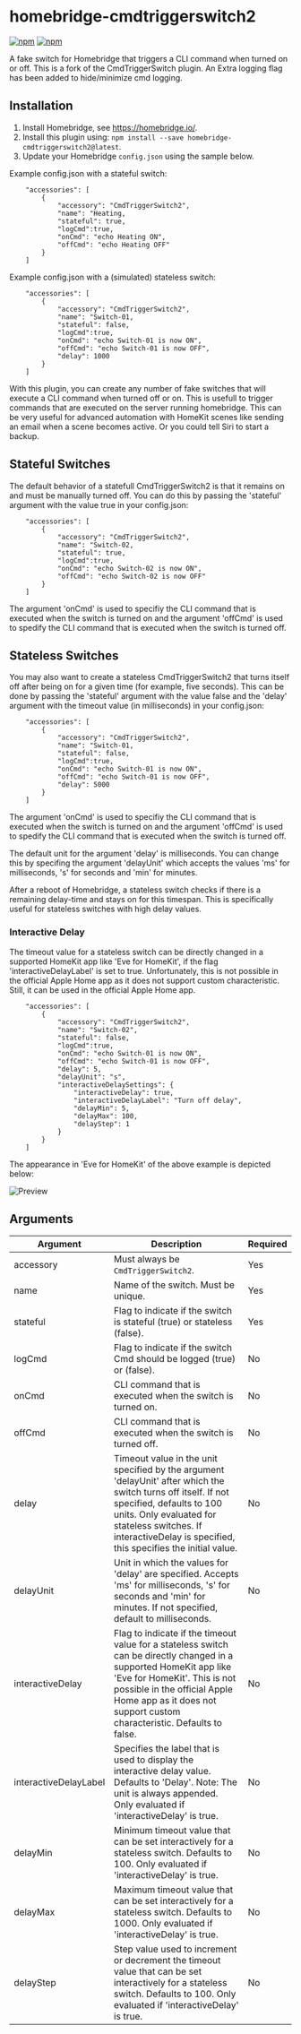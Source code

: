# homebridge-cmdtriggerswitch2

[![npm](https://img.shields.io/npm/v/homebridge-cmdtriggerswitch.svg)](https://www.npmjs.com/package/homebridge-cmdtriggerswitch2)
[![npm](https://img.shields.io/npm/dt/homebridge-cmdtriggerswitch.svg)](https://www.npmjs.com/package/homebridge-cmdtriggerswitch2)

A fake switch for Homebridge that triggers a CLI command when turned on or off.  This is a fork of the CmdTriggerSwitch plugin.  An Extra logging flag has been added to hide/minimize cmd logging.

## Installation

1. Install Homebridge, see https://homebridge.io/.
2. Install this plugin using: `npm install --save homebridge-cmdtriggerswitch2@latest`.
3. Update your Homebridge `config.json` using the sample below.

Example config.json with a stateful switch:
```
    "accessories": [
        {
            "accessory": "CmdTriggerSwitch2",
            "name": "Heating,
            "stateful": true,
            "logCmd":true,
            "onCmd": "echo Heating ON",
            "offCmd": "echo Heating OFF"
        }
    ]
```

Example config.json with a (simulated) stateless switch:
```
    "accessories": [
        {
            "accessory": "CmdTriggerSwitch2",
            "name": "Switch-01,
            "stateful": false,
            "logCmd":true,
            "onCmd": "echo Switch-01 is now ON",
            "offCmd": "echo Switch-01 is now OFF",
            "delay": 1000
        }
    ]
```

With this plugin, you can create any number of fake switches that will execute a CLI command when turned off or on. This is usefull to trigger commands that are executed on the server running homebridge. This can be very useful for advanced automation with HomeKit scenes like sending an email when a scene becomes active. Or you could tell Siri to start a backup.

## Stateful Switches

The default behavior of a statefull CmdTriggerSwitch2 is that it remains on and must be manually turned off. You can do this by passing the 'stateful' argument with the value true in your config.json:

```
    "accessories": [
        {
            "accessory": "CmdTriggerSwitch2",
            "name": "Switch-02,
            "stateful": true,
            "logCmd":true,
            "onCmd": "echo Switch-02 is now ON",
            "offCmd": "echo Switch-02 is now OFF"
        }
    ]
```
The argument 'onCmd' is used to specifiy the CLI command that is executed when the switch is turned on and the argument 'offCmd' is used to spedify the CLI command that is executed when the switch is turned off.


## Stateless Switches

You may also want to create a stateless CmdTriggerSwitch2 that turns itself off after being on for a given time (for example, five seconds). This can be done by passing the 'stateful' argument with the value false and the 'delay' argument with the timeout value (in milliseconds) in your config.json:

```
    "accessories": [
        {
            "accessory": "CmdTriggerSwitch2",
            "name": "Switch-01,
            "stateful": false,
            "logCmd":true,
            "onCmd": "echo Switch-01 is now ON",
            "offCmd": "echo Switch-01 is now OFF",
            "delay": 5000
        }
    ]
```
The argument 'onCmd' is used to specifiy the CLI command that is executed when the switch is turned on and the argument 'offCmd' is used to spedify the CLI command that is executed when the switch is turned off.

The default unit for the argument 'delay' is milliseconds. You can change this by specifing the argument 'delayUnit' which accepts the values 'ms' for milliseconds, 's' for seconds and 'min' for minutes.

After a reboot of Homebridge, a stateless switch checks if there is a remaining delay-time and stays on for this timespan. This is specifically useful for stateless switches with high delay values.

### Interactive Delay

The timeout value for a stateless switch can be directly changed in a supported HomeKit app like 'Eve for HomeKit', if the flag 'interactiveDelayLabel' is set to true.  Unfortunately, this is not possible in the official Apple Home app as it does not support custom characteristic. Still, it can be used in the official Apple Home app.

```
    "accessories": [
        {
            "accessory": "CmdTriggerSwitch2",
            "name": "Switch-02",
            "stateful": false,
            "logCmd":true,
            "onCmd": "echo Switch-01 is now ON",
            "offCmd": "echo Switch-01 is now OFF",
            "delay": 5,
            "delayUnit": "s",
            "interactiveDelaySettings": {
                "interactiveDelay": true,
                "interactiveDelayLabel": "Turn off delay",
                "delayMin": 5,
                "delayMax": 100,
                "delayStep": 1
            }
        }
    ]
```
The appearance in 'Eve for HomeKit' of the above example is depicted below:

![Preview](screenshots/Switch-02.png "Switch-02 appearance in Eve")

## Arguments

| Argument  | Description                                                                | Required |
|-----------|----------------------------------------------------------------------------|----------|
| accessory | Must always be `CmdTriggerSwitch2`.                                         | Yes      |
| name      | Name of the switch. Must be unique.                                        | Yes      |
| stateful  | Flag to indicate if the switch is stateful (true) or stateless (false).    | Yes      |
| logCmd    | Flag to indicate if the switch Cmd should be logged (true) or (false).     | No       |
| onCmd     | CLI command that is executed when the switch is turned on.                 | No       |
| offCmd    | CLI command that is executed when the switch is turned off.                | No       |
| delay     | Timeout value in the unit specified by the argument 'delayUnit' after which the switch turns off itself. If not specified, defaults to 100 units. Only evaluated for stateless switches. If interactiveDelay is specified, this specifies the initial value.         | No       |
| delayUnit | Unit in which the values for 'delay' are specified. Accepts 'ms' for milliseconds, 's' for seconds and 'min' for minutes. If not specified, default to milliseconds.     | No       |
| interactiveDelay | Flag to indicate if the timeout value for a stateless switch can be directly changed in a supported HomeKit app like 'Eve for HomeKit'. This is not possible in the official Apple Home app as it does not support custom characteristic. Defaults to false.          | No       | 
| interactiveDelayLabel | Specifies the label that is used to display the interactive delay value. Defaults to 'Delay'. Note: The unit is always appended. Only evaluated if 'interactiveDelay' is true.    | No       |
| delayMin  | Minimum timeout value that can be set interactively for a stateless switch. Defaults to 100. Only evaluated if 'interactiveDelay' is true.              | No       |
| delayMax  | Maximum timeout value that can be set interactively for a stateless switch. Defaults to 1000. Only evaluated if 'interactiveDelay' is true.              | No       |
| delayStep  | Step value used to increment or decrement the timeout value that can be set interactively for a stateless switch. Defaults to 100. Only evaluated if 'interactiveDelay' is true.              | No       |

